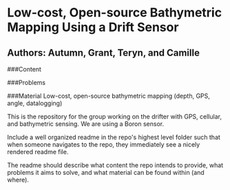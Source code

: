 # Low-cost, Open-source Bathymetric Mapping Using a Drift Sensor
## Authors: Autumn, Grant, Teryn, and Camille

###Content 

###Problems

###Material
Low-cost, open-source bathymetric mapping (depth, GPS, angle, datalogging)

This is the repository for the group working on the drifter with GPS, cellular, and bathymetric sensing. We are using a Boron sensor.

Include a well organized readme in the repo's highest level folder such that when someone navigates to the repo, they immediately see a nicely rendered readme file. 

The readme should describe what content the repo intends to provide, what problems it aims to solve, and what material can be found within (and where). 

